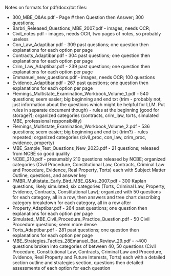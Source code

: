 Notes on formats for pdf/docx/txt files:

- 300_MBE_Q&As.pdf - Page # then Question then Answer; 300 questions; 
- Barbri_Released_Questions_MBE_2007.pdf - images, needs OCR; 
- Civil_notes.pdf - images, needs OCR, two pages of notes, so probably useless
- Con_Law_Adaptibar.pdf - 309 past questions; one question then explanations for each option per page
- Contracts_Adaptibar.pdf - 304 past questions; one question then explanations for each option per page
- Crim_Law_Adaptibar.pdf - 239 past questions; one question then explanations for each option per page
- Emmanuel_new_questions.pdf - images, needs OCR; 100 questions
- Evidence_Adaptibar.pdf - 267 past questions; one question then explanations for each option per page
- Flemings_Multistate_Examination_Workbook_Volume_1.pdf - 540 questions; seem easier; big beginning and end txt (trim - probably not, just information about the questions which might be helpful for LLM. Put rules in separate document though) - rules at the beginning (good for storage?); organized categories (contracts, crim_law, torts, simulated MBE, professional responsibility)
- Flemings_Multistate_Examination_Workbook_Volume_2.pdf - 536 questions; seem easier; big beginning and end txt (trim?) - rules repeated; organized categories (civil_proc, con_law, crim_proc, evidence, property)
- MBE_Sample_Test_Questions_New_2023.pdf - 21 questions; released from NCBE so good quality
- NCBE_210.pdf - presumably 210 questions released by NCBE; organized categories (Civil Procedure, Constitutional Law, Contracts, Criminal Law and Procedure, Evidence, Real Property, Torts) each with Subject Matter Outline, questions, and answer key
- PMBR_Multistate_Early_Bird_MBE_Q&As_2007.pdf - 300 Kaplan questions, likely simulated; six categories (Torts, Criminal Law, Property, Evidence, Contracts, Constitutional Law); organized with 50 questions for each category, all in a row, then answers and tree chart describing category breakdown for each category, all in a row after
-  Property_Adaptibar.pdf - 264 past questions; one question then explanations for each option per page
-  Simulated_MBE_Civil_Procedure_Practice_Question.pdf - 50 Civil Procedure questions; seem more dense
-  Torts_Adaptibar.pdf - 281 past questions; one question then explanations for each option per page
-  MBE_Strategies_Tactics_28Emanuel_Bar_Review_29.pdf - ~400 questions broken into categories of between 40, 50 questions (Civil Procedure, Constitutional Law, Contracts, Criminal Law and Procedure, Evidence, Real Property and Future Interests, Torts) each with a detailed section outline and strategies section, questions then detailed assessments of each option for each question